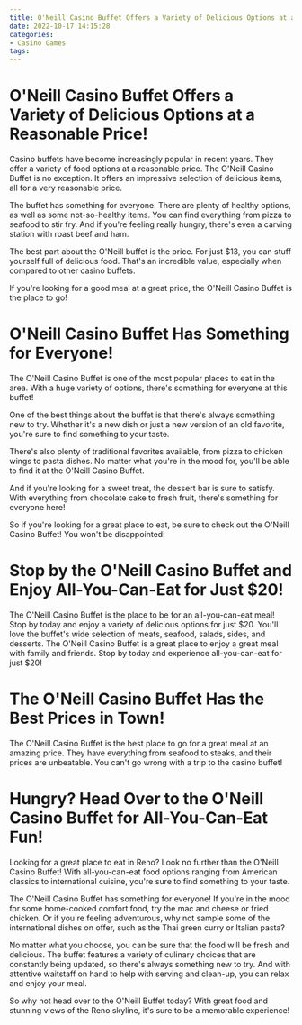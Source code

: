 ```yaml
---
title: O'Neill Casino Buffet Offers a Variety of Delicious Options at a Reasonable Price!
date: 2022-10-17 14:15:28
categories:
- Casino Games
tags:
---
```



#  O'Neill Casino Buffet Offers a Variety of Delicious Options at a Reasonable Price!

Casino buffets have become increasingly popular in recent years. They offer a variety of food options at a reasonable price. The O'Neill Casino Buffet is no exception. It offers an impressive selection of delicious items, all for a very reasonable price.

The buffet has something for everyone. There are plenty of healthy options, as well as some not-so-healthy items. You can find everything from pizza to seafood to stir fry. And if you're feeling really hungry, there's even a carving station with roast beef and ham.

The best part about the O'Neill buffet is the price. For just $13, you can stuff yourself full of delicious food. That's an incredible value, especially when compared to other casino buffets.

If you're looking for a good meal at a great price, the O'Neill Casino Buffet is the place to go!

#  O'Neill Casino Buffet Has Something for Everyone!

The O'Neill Casino Buffet is one of the most popular places to eat in the area. With a huge variety of options, there's something for everyone at this buffet!

One of the best things about the buffet is that there's always something new to try. Whether it's a new dish or just a new version of an old favorite, you're sure to find something to your taste.

There's also plenty of traditional favorites available, from pizza to chicken wings to pasta dishes. No matter what you're in the mood for, you'll be able to find it at the O'Neill Casino Buffet.

And if you're looking for a sweet treat, the dessert bar is sure to satisfy. With everything from chocolate cake to fresh fruit, there's something for everyone here!

So if you're looking for a great place to eat, be sure to check out the O'Neill Casino Buffet! You won't be disappointed!

#  Stop by the O'Neill Casino Buffet and Enjoy All-You-Can-Eat for Just $20!

The O'Neill Casino Buffet is the place to be for an all-you-can-eat meal! Stop by today and enjoy a variety of delicious options for just $20. You'll love the buffet's wide selection of meats, seafood, salads, sides, and desserts. The O'Neill Casino Buffet is a great place to enjoy a great meal with family and friends. Stop by today and experience all-you-can-eat for just $20!

#  The O'Neill Casino Buffet Has the Best Prices in Town!

The O'Neill Casino Buffet is the best place to go for a great meal at an amazing price. They have everything from seafood to steaks, and their prices are unbeatable. You can't go wrong with a trip to the casino buffet!

#  Hungry? Head Over to the O'Neill Casino Buffet for All-You-Can-Eat Fun!

Looking for a great place to eat in Reno? Look no further than the O'Neill Casino Buffet! With all-you-can-eat food options ranging from American classics to international cuisine, you're sure to find something to your taste.

The O'Neill Casino Buffet has something for everyone! If you're in the mood for some home-cooked comfort food, try the mac and cheese or fried chicken. Or if you're feeling adventurous, why not sample some of the international dishes on offer, such as the Thai green curry or Italian pasta?

No matter what you choose, you can be sure that the food will be fresh and delicious. The buffet features a variety of culinary choices that are constantly being updated, so there's always something new to try. And with attentive waitstaff on hand to help with serving and clean-up, you can relax and enjoy your meal.

So why not head over to the O'Neill Buffet today? With great food and stunning views of the Reno skyline, it's sure to be a memorable experience!